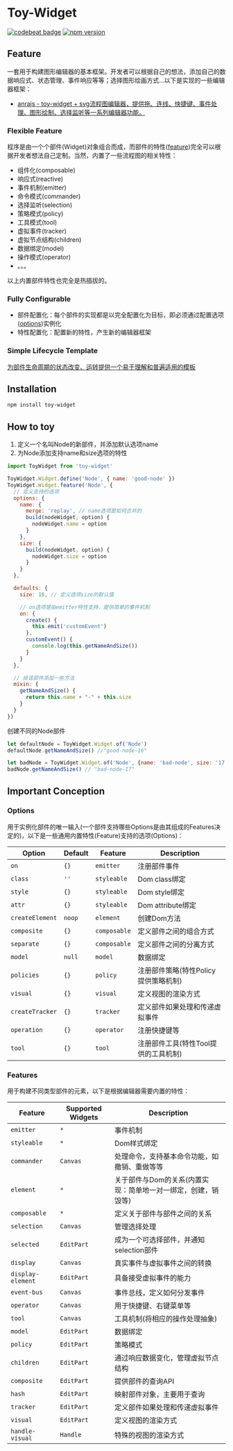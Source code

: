 # Toy-Widget
[![codebeat badge](https://codebeat.co/badges/d2b4b94b-8c27-41e5-8485-e4133c29361b)](https://codebeat.co/projects/github-com-xyparacrim-toy-widget-master)
[![npm version](https://badge.fury.io/js/toy-widget.svg)](https://badge.fury.io/js/toy-widget)

## Feature
一套用于构建图形编辑器的基本框架。开发者可以根据自己的想法，添加自己的数据响应式、状态管理、事件响应等等；选择图形绘画方式...以下是实现的一些编辑器框架：

- [anrajs - toy-widget + svg流程图编辑器，提供拖、连线、快捷键、事件处理、图形绘制、选择监听等一系列编辑器功能。](https://github.com/anrainie/anrajs)

### Flexible Feature
程序是由一个个部件(Widget)对象组合而成，而部件的特性([feature](#Features))完全可以根据开发者想法自己定制。当然，内置了一些流程图的相关特性：

- 组件化(composable)
- 响应式(reactive)
- 事件机制(emitter)
- 命令模式(commander)
- 选择监听(selection)
- 策略模式(policy)
- 工具模式(tool)
- 虚拟事件(tracker)
- 虚拟节点结构(children)
- 数据绑定(model)
- 操作模式(operator)
- 。。。

以上内置部件特性也完全是热插拔的。

### Fully Configurable
- 部件配置化：每个部件的实现都是以完全配置化为目标，即必须通过配置选项([options](#Options))实例化
- 特性配置化：配置新的特性，产生新的编辑器框架

### Simple Lifecycle Template
[为部件生命周期的状态改变、运转提供一个易于理解和普遍适用的模板](https://www.draw.io/?lightbox=1&highlight=0000ff&edit=_blank&layers=1&nav=1&title=Untitled%20Diagram.drawio#R3VhNc9owEP01OpKxbPx1xGDSQzOTTg5tThmBha3GWK4QAfLrK9kytrEgbkoKjS9ITyt5tfvergdgjZfbW4by5I5GOAWmEW2BNQGmCaFrih%2BJ7ErENWAJxIxEyqgGHsgrVqCh0DWJ8KplyClNOcnb4JxmGZ7zFoYYo5u22YKm7bfmKMYd4GGO0i76nUQ8qe7l%2BPXCF0ziRL3aM51yYYbmzzGj60y9D5jWonjK5SWqzlIXXSUoopsGZIXAGjNKeTlabsc4lbGtwlbumx5Z3fvNcMb7bLDLDS8oXePK48IvvqtiITaIsItJIJzNJbjiiPEHjrgEFyRNxzSlrLC2jOKRxpzRZ9xYWSzUStdH5fYLZhxvG5Dy%2BRbTJeZsJ0yqVUPFT%2FHLUdNNnSxLQUkjTRWGFD3i%2FcF1iMRARUkfMadHxCJBJjXF6YxuwhoICkAsJJSRV5pxJF4UyJsTQb9RSuJMLM4o53QprbNoJPksMJrjrESUXjxdlKdTFWVhNyXyFhMoZgUlsbyCcTT8K7pmc9zihUh0jJWVW0Lycn1SZDrDG7uVJOh4x8OvzrmnRHhVH%2BL6B4eY1sEhpYtq30Ea9171yuwUj8PR0%2BsM0V9Pu%2Fzu%2FnH2bTsYwm6%2BQxt4HvAncjBygRcUyBj4TocKgs8ifEHCl%2FtM4BV5RbPCQOYpl54Xd7EDYE8EghQJ5iJBmGnYsSRRVHApRTOcBvuS0xJbUXQqsXWUtS%2BdypO6IjWJ4egzzHCKOHlp18r%2BSR1Aq72FLhYr%2FLfZc7V5ClwQ%2FFHCzlCc9l1MUdbuFicINdXJPkN18ntUp05J%2Bagi4naLiNeziPSmWN%2FA6MVtHhV3QZEgAMHok2naP8ld4wY6jsrbe2V%2BVlnr8%2Bae7LmU8YTGNENps%2FE22WsFtc1XSnOVx5%2BY853qrmjNaTvLeEv4D7ldtKRy9qgOk%2BPJtjnZVZNM3LSxSU4fm2v1tmJW7dPK5E3BeUe69sX0pSlHoQN8E4yGIPSBPwSe0Unl%2F62vE4Q9oTrD8A%2B%2Bc65Ig97brfVEuTxDR7W8y3VUqPkAvFxL1Si8uvi19FRLq%2FlgKqUuB0PJk8%2BleXiavgPjxhLPFSlan7nh9XRV%2BK6uCj%2Bkq1YC63zHXkxi%2BoLsQeCPQejKtjryPpnETjD2lO46fXUAr0iGFbP0nfXNonmGzmrb%2F6yzimn9v2YZrPrPYyv8DQ%3D%3D)

## Installation

```bash
npm install toy-widget
```

## How to toy
1. 定义一个名叫Node的新部件，并添加默认选项name
2. 为Node添加支持name和size选项的特性

```js
import ToyWidget from 'toy-widget'

ToyWidget.Widget.define('Node', { name: 'good-node' })
ToyWidget.Widget.feature('Node', {
  // 定义支持的选项
  options: {
    name: {
      merge: 'replay', // name选项是如何合并的
      build(nodeWidget, option) {
        nodeWidget.name = option
      }  
    },
    size: {
      build(nodeWidget, option) {
        nodeWidget.size = option
      } 
    } 
  },

  defaults: {
    size: 16, // 定义选项size的默认值

    // on选项是由emitter特性支持，提供简单的事件机制
    on: {
      create() {
        this.emit('customEvent')
      },
      customEvent() {
        console.log(this.getNameAndSize())
      }
    } 
  },

  // 给该部件添加一些方法
  mixin: {
    getNameAndSize() {
      return this.name + "-" + this.size
    }
  }
})
```
创建不同的Node部件
```js
let defaultNode = ToyWidget.Widget.of('Node')
defaultNode.getNameAndSize() //"good-node-16"

let badNode = ToyWidget.Widget.of('Node', {name: 'bad-node', size: '17'})
badNode.getNameAndSize() // "bad-node-17"
```
## Important Conception

### Options

用于实例化部件的唯一输入(一个部件支持哪些Options是由其组成的Features决定的)，以下是一些通用内置特性(Feature)支持的选项(Options)：

| Option                   | Default              |      Feature              |  Description |
| ------------------------ | -------------------- | ------------------------- | ------------------------- |
| `on`                     | `{}`                 | `emitter`                 |  注册部件事件               |
| `class`                  | `''`                 | `styleable`               |  Dom class绑定             |
| `style`                  | `{}`                 | `styleable`               |  Dom style绑定             |
| `attr`                   | `{}`                 | `styleable`               |  Dom attribute绑定         |
| `createElement`          | `noop`               | `element`                 |  创建Dom方法               |
| `composite`              | `{}`                 | `composable`              |  定义部件之间的组合方式      |
| `separate`               | `{}`                 | `composable`              |  定义部件之间的分离方式      |
| `model`                  | `null`               | `model`                   |  数据绑定                   |
| `policies`               | `{}`                 | `policy`                  |  注册部件策略(特性Policy提供策略机制) |
| `visual`                 | `{}`                 | `visual`                  |  定义视图的渲染方式          |
| `createTracker`          | `{}`                 | `tracker`                 |  定义部件如果处理和传递虚拟事件 |
| `operation`              | `{}`                 | `operator`                |  注册快捷键等               |
| `tool`                   | `{}`                 | `tool`                    |  注册部件工具(特性Tool提供的工具机制) |

### Features

用于构建不同类型部件的元素，以下是根据编辑器需要内置的特性：

| Feature                  | Supported Widgets             |  Description |
| -------------------------| ------------------------------| ------------ |
| `emitter`                | `*`                           | 事件机制      |
| `styleable`              | `*`                           | Dom样式绑定   |
| `commander`              | `Canvas`                      | 处理命令，支持基本命令功能，如撤销、重做等等|
| `element`                | `*`                           | 关于部件与Dom的关系(内置实现：简单地一对一绑定，创建，销毁等)
| `composable`             | `*`                           | 定义关于部件与部件之间的关系
| `selection`              | `Canvas`                      | 管理选择处理
| `selected`               | `EditPart`                    | 成为一个可选择部件，并通知selection部件
| `display`                | `Canvas`                      | 真实事件与虚拟事件之间的转换
| `display-element`        | `EditPart`                    | 具备接受虚拟事件的能力
| `event-bus`              | `Canvas`                      | 事件总线，定义如何分发事件
| `operator`               | `Canvas`                      | 用于快捷键、右键菜单等
| `tool`                   | `Canvas`                      | 工具机制(将相应的操作处理抽象)
| `model`                  | `EditPart`                    | 数据绑定
| `policy`                 | `EditPart`                    | 策略模式
| `children`               | `EditPart`                    | 通过响应数据变化，管理虚拟节点结构
| `composite`              | `EditPart`                    | 提供部件的查询API
| `hash`                   | `EditPart`                    | 映射部件对象，主要用于查询
| `tracker`                | `EditPart`                    | 定义部件如果处理和传递虚拟事件
| `visual`                 | `EditPart`                    | 定义视图的渲染方式
| `handle-visual`          | `Handle`                      | 特殊的视图的渲染方式


